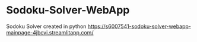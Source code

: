 # Sodoku-Solver-WebApp
Sodoku Solver created in python
https://s6007541-sodoku-solver-webapp-mainpage-4jbcvi.streamlitapp.com/
